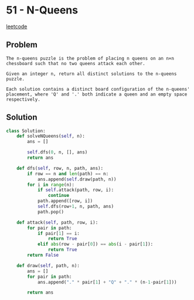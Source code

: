# 51 - N-Queens

[leetcode](https://leetcode.com/problems/n-queens/)

## Problem

    The n-queens puzzle is the problem of placing n queens on an n×n chessboard such that no two queens attack each other.
    
    Given an integer n, return all distinct solutions to the n-queens puzzle.
    
    Each solution contains a distinct board configuration of the n-queens' placement, where 'Q' and '.' both indicate a queen and an empty space respectively.

## Solution

```python
class Solution:
    def solveNQueens(self, n):
        ans = []

        self.dfs(0, n, [], ans)
        return ans

    def dfs(self, row, n, path, ans):
        if row == n and len(path) == n:
            ans.append(self.draw(path, n))        
        for i in range(n):
            if self.attack(path, row, i):
                continue    
            path.append([row, i])
            self.dfs(row+1, n, path, ans)
            path.pop()

    def attack(self, path, row, i):
        for pair in path:
            if pair[1] == i:
                return True
            elif abs(row - pair[0]) == abs(i - pair[1]):
                return True
        return False

    def draw(self, path, n):
        ans = []
        for pair in path:
            ans.append("." * pair[1] + "Q" + "." * (n-1-pair[1]))

        return ans
```

